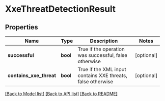 # XxeThreatDetectionResult

## Properties
Name | Type | Description | Notes
------------ | ------------- | ------------- | -------------
**successful** | **bool** | True if the operation was successful, false otherwise | [optional] 
**contains_xxe_threat** | **bool** | True if the XML input contains XXE threats, false otherwise | [optional] 

[[Back to Model list]](../README.md#documentation-for-models) [[Back to API list]](../README.md#documentation-for-api-endpoints) [[Back to README]](../README.md)


